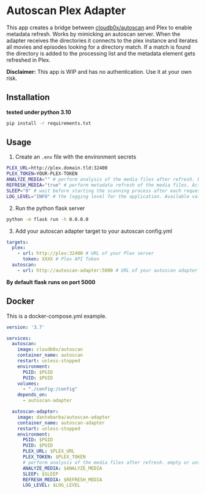 # Autoscan Plex Adapter

This app creates a bridge between [cloudb0x/autoscan](https://github.com/Cloudbox/autoscan) and Plex to enable metadata refresh. Works by mimicking an autoscan server. When the adapter receives the directories it connects to the plex instance and iterates all movies and episodes looking for a directory match. If a match is found the directory is added to the processing list and the metadata element gets refreshed in Plex.

**Disclaimer:** This app is WIP and has no authentication. Use it at your own risk.

## Installation

__tested under python 3.10__

```bash
pip install -r requirements.txt
```

## Usage

1. Create an `.env` file with the environment secrets

```bash
PLEX_URL=http://plex.domain.tld:32400
PLEX_TOKEN=YOUR-PLEX-TOKEN
ANALYZE_MEDIA="" # perform analysis of the media files after refresh. Empty or unset to disable
REFRESH_MEDIA="true" # perform metadata refresh of the media files. Active by default.
SLEEP="0" # wait before starting the scanning process after each request. default is 0 (disabled)
LOG_LEVEL="INFO" # the logging level for the application. Available values are DEBUG, INFO, WARNING, ERROR. Default is INFO
```

2. Run the python flask server

```bash
python -m flask run -h 0.0.0.0
```

3. Add your autoscan adapter target to your autoscan config.yml

```yml
targets:
  plex:
    - url: http://plex:32400 # URL of your Plex server
      token: XXXX # Plex API Token
  autoscan:
    - url: http://autoscan-adapter:5000 # URL of your autoscan adapter
```

__By default flask runs on port 5000__

## Docker

This is a docker-compose.yml example. 

```yaml
version: '3.7'

services:
  autoscan:
    image: cloudb0x/autoscan
    container_name: autoscan
    restart: unless-stopped
    environment:
      PGID: $PGID
      PUID: $PUID
    volumes:
      - "./config:/config"
    depends_on:
      - autoscan-adapter

  autoscan-adapter:
    image: dantebarba/autoscan-adapter
    container_name: autoscan-adapter
    restart: unless-stopped
    environment:
      PGID: $PGID
      PUID: $PUID
      PLEX_URL: $PLEX_URL
      PLEX_TOKEN: $PLEX_TOKEN
      # perform analysis of the media files after refresh. empty or unset to disable. default: empty
      ANALYZE_MEDIA: $ANALYZE_MEDIA
      SLEEP: $SLEEP
      REFRESH_MEDIA: $REFRESH_MEDIA
      LOG_LEVEL: $LOG_LEVEL
```

